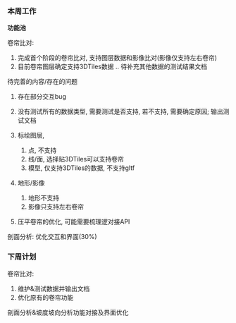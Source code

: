 ### 本周工作

**功能池**

卷帘比对:

1. 完成首个阶段的卷帘比对, 支持图层数据和影像比对(影像仅支持左右卷帘)
2. 目前卷帘图层确定支持3DTiles数据 .. 待补充其他数据的测试结果文档

 待完善的内容/存在的问题

1. 存在部分交互bug

2. 没有测试所有的数据类型, 需要测试是否支持, 若不支持, 需要确定原因; 输出测试文档

3. 标绘图层, 

   1. 点, 不支持
   2. 线/面, 选择贴3DTiles可以支持卷帘
   3. 模型, 仅支持3DTiles的数据, 不支持gltf

4. 地形/影像

   1. 地形不支持
   2. 影像只支持左右卷帘

5. 压平卷帘的优化, 可能需要梳理逻对接API

   

剖面分析: 优化交互和界面(30%)



### 下周计划

卷帘比对:

1. 维护&测试数据并输出文档
2. 优化原有的卷帘功能

剖面分析&坡度坡向分析功能对接及界面优化

